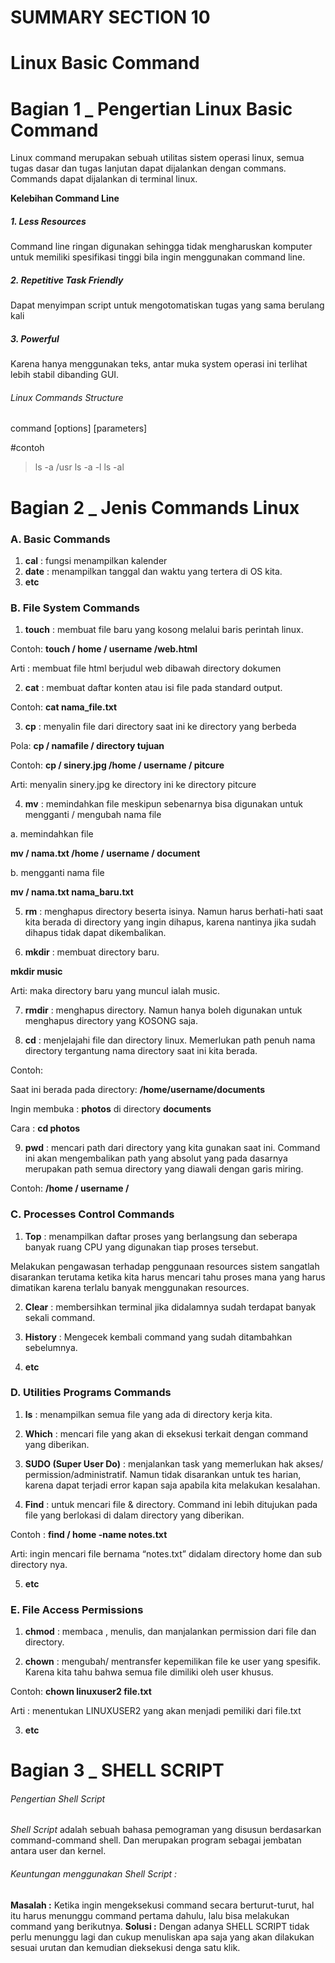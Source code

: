 # SUMMARY SECTION 10
# Linux Basic Command


# Bagian 1 _ Pengertian Linux Basic Command

Linux command merupakan sebuah utilitas sistem operasi linux, semua tugas dasar dan tugas lanjutan dapat dijalankan dengan commans. Commands dapat dijalankan di terminal linux. 

**Kelebihan Command Line**
#####    1. Less Resources
Command line ringan digunakan sehingga tidak mengharuskan komputer untuk memiliki spesifikasi tinggi bila ingin menggunakan command line. 
        
#####    2. **Repetitive Task Friendly**
Dapat menyimpan script untuk mengotomatiskan tugas yang sama berulang kali 
        
#####    3. **Powerful**
Karena hanya menggunakan teks, antar muka system operasi ini terlihat lebih stabil dibanding GUI.

###### Linux Commands Structure
command [options] [parameters]

#contoh
> ls -a /usr
> ls -a -l
> ls -al



# Bagian 2 _ Jenis Commands Linux

### A. Basic Commands
1. **cal** : fungsi menampilkan kalender 
2. **date** : menampilkan  tanggal dan waktu yang tertera di OS kita. 
3. **etc**

### B. File System Commands
1. **touch** : membuat file baru yang kosong melalui baris perintah linux.

Contoh: **touch / home / username /web.html**

Arti : membuat file html berjudul web dibawah directory dokumen
    
2. **cat** : membuat daftar konten atau isi file pada standard output.

Contoh: **cat nama_file.txt**
    
3. **cp** : menyalin file dari directory saat ini ke directory yang berbeda

Pola: **cp / namafile / directory tujuan** 

Contoh: **cp / sinery.jpg /home / username / pitcure** 

Arti: menyalin sinery.jpg ke directory ini ke directory pitcure

4. **mv** : memindahkan file meskipun sebenarnya bisa digunakan untuk mengganti / mengubah nama file

a. memindahkan file

**mv / nama.txt /home / username / document**
        
b. mengganti nama file

**mv / nama.txt  nama_baru.txt**

5. **rm** : menghapus directory beserta isinya. Namun harus berhati-hati saat kita berada di directory  yang ingin dihapus, karena nantinya jika sudah dihapus tidak dapat dikembalikan.

6. **mkdir** : membuat directory baru.
    
**mkdir music** 

Arti: maka directory baru yang muncul ialah music. 
    
7. **rmdir** : menghapus directory. Namun hanya boleh digunakan untuk menghapus directory yang KOSONG saja.

8. **cd** : menjelajahi file dan directory linux. Memerlukan path penuh nama directory tergantung nama directory saat ini kita berada.

Contoh:    

Saat ini berada pada directory:  **/home/username/documents**

Ingin membuka : **photos** di directory **documents**

Cara : **cd photos**

9. **pwd** : mencari path dari directory yang kita gunakan saat ini. Command ini akan mengembalikan path yang absolut yang pada dasarnya merupakan path semua directory yang diawali dengan garis miring.

Contoh: **/home / username /**

### C. Processes Control Commands
1. **Top** : menampilkan daftar proses yang berlangsung dan seberapa banyak ruang CPU yang digunakan tiap proses tersebut.
    
Melakukan pengawasan terhadap penggunaan resources sistem sangatlah disarankan terutama ketika kita harus mencari tahu proses mana yang harus dimatikan karena terlalu banyak menggunakan resources. 
    
2. **Clear** : membersihkan terminal jika didalamnya sudah terdapat banyak sekali command.
    
    
3. **History** : Mengecek kembali command yang sudah ditambahkan sebelumnya.

4. **etc**

### D. Utilities Programs Commands
1. **ls** : menampilkan semua file yang ada di directory kerja kita.

2. **Which** : mencari file yang akan di eksekusi terkait dengan command yang diberikan.

3. **SUDO (Super User Do)** : menjalankan task yang memerlukan hak akses/ permission/administratif. Namun tidak disarankan untuk tes harian, karena dapat terjadi error kapan saja apabila kita melakukan kesalahan.

4. **Find** : untuk mencari file & directory. Command ini lebih ditujukan pada file yang berlokasi di dalam directory yang diberikan.

Contoh : **find / home -name notes.txt** 

Arti: ingin mencari file bernama “notes.txt” didalam directory home dan sub directory nya.  

5. **etc**

### E. File Access Permissions
1. **chmod** : membaca , menulis, dan manjalankan permission dari file dan directory.

2. **chown** : mengubah/ mentransfer kepemilikan file ke user yang spesifik. Karena kita tahu bahwa semua file dimiliki oleh user khusus.

Contoh: **chown linuxuser2 file.txt**

Arti : menentukan LINUXUSER2 yang akan menjadi pemiliki dari file.txt  

3. **etc**



# Bagian 3 _ SHELL SCRIPT
###### Pengertian Shell Script
*Shell Script* adalah sebuah bahasa pemograman yang disusun berdasarkan command-command shell. Dan merupakan program sebagai jembatan antara user dan kernel.
###### Keuntungan menggunakan Shell Script :
    
**Masalah :** Ketika ingin mengeksekusi command secara berturut-turut, hal itu harus menunggu command pertama dahulu, lalu bisa melakukan command yang berikutnya. 
**Solusi :** Dengan adanya SHELL SCRIPT tidak perlu menunggu lagi dan cukup menuliskan apa saja yang akan dilakukan sesuai urutan dan kemudian dieksekusi denga satu klik.
